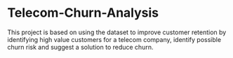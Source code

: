 # Telecom-Churn-Analysis
This project is based on using the dataset to improve customer retention by identifying high value customers for a telecom company, identify possible churn risk and suggest a solution to reduce churn.
